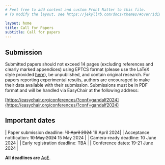 ```yaml
---
# Feel free to add content and custom Front Matter to this file.
# To modify the layout, see https://jekyllrb.com/docs/themes/#overriding-theme-defaults

layout: home
title: Call for Papers
subtitle: Call for papers
---
```


## Submission ##

Submitted papers should not exceed 14 pages (excluding references and clearly marked appendices) using EPTCS format (please use the LaTeX style provided [here](https://style.eptcs.org/)), be unpublished, and contain original research. For papers reporting experimental results, authors are encouraged to make their data available with their submission. Submissions must be in PDF format and will be handled via EasyChair at the following address:

[https://easychair.org/conferences/?conf=gandalf2024](https://easychair.org/conferences/?conf=gandalf2024)

## Important dates ##

<div class="datatable-begin"></div>

| Paper submission deadline: ~~10 April 2024~~ 19 April 2024|
| Acceptance notification: ~~10 May 2024~~ 15 May 2024 |
| Camera-ready deadline: 10 June 2024 |
| Early registration deadline: TBA |
| Conference dates: 19-21 June 2024 |

<div class="datatable-end"></div>

**All deadlines are** [AoE](https://time.is/Anywhere_on_Earth).
